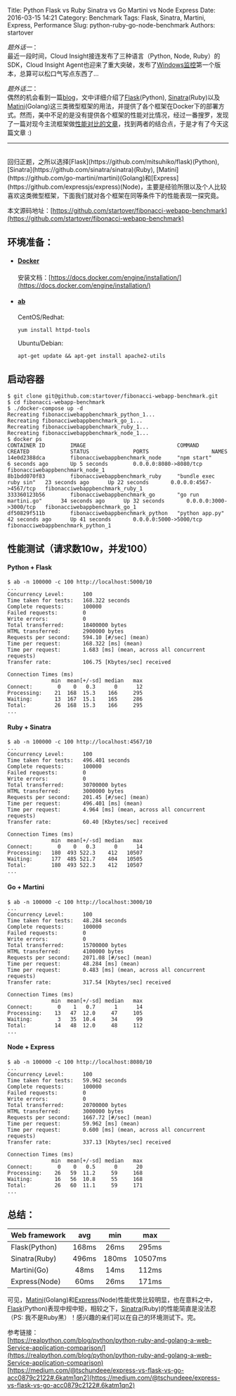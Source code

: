 Title: Python Flask vs Ruby Sinatra vs Go Martini vs Node Express
Date: 2016-03-15 14:21
Category: Benchmark
Tags: Flask, Sinatra, Martini, Express, Performance
Slug: python-ruby-go-node-benchmark
Authors: startover


<em>题外话一</em>：  
最近一段时间，Cloud Insight接连发布了三种语言（Python, Node, Ruby）的SDK，Cloud Insight Agent也迎来了重大突破，发布了[Windows监控](http://www.oneapm.com/ci/windows.html)第一个版本，总算可以松口气写点东西了...

<em>题外话二</em>：  
偶然的机会看到一篇[blog](https://realpython.com/blog/python/python-ruby-and-golang-a-web-Service-application-comparison/)，文中详细介绍了[Flask](https://github.com/mitsuhiko/flask)(Python), [Sinatra](https://github.com/sinatra/sinatra)(Ruby)以及[Matini](https://github.com/go-martini/martini)(Golang)这三类微型框架的用法，并提供了各个框架在Docker下的部署方式。然而，美中不足的是没有提供各个框架的性能对比情况，经过一番搜罗，发现了一篇对现今主流框架做[性能对比的文章](https://medium.com/@tschundeee/express-vs-flask-vs-go-acc0879c2122#.vticwh9tn)，找到两者的结合点，于是才有了今天这篇文章 :)

* * *
<br />
回归正题，之所以选择[Flask](https://github.com/mitsuhiko/flask)(Python), [Sinatra](https://github.com/sinatra/sinatra)(Ruby), [Matini](https://github.com/go-martini/martini)(Golang)和[Express](https://github.com/expressjs/express)(Node)，主要是经验所限以及个人比较喜欢这类微型框架，下面我们就对各个框架在同等条件下的性能表现一探究竟。

本文源码地址：[https://github.com/startover/fibonacci-webapp-benchmark](https://github.com/startover/fibonacci-webapp-benchmark)

## 环境准备：

* #### [Docker](https://www.docker.com/)

    安装文档：[https://docs.docker.com/engine/installation/](https://docs.docker.com/engine/installation/)

* #### [ab](https://httpd.apache.org/docs/2.4/programs/ab.html)

    CentOS/Redhat:

    ```
    yum install httpd-tools
    ```

    Ubuntu/Debian:

    ```
    apt-get update && apt-get install apache2-utils
    ```

## 启动容器

```
$ git clone git@github.com:startover/fibonacci-webapp-benchmark.git
$ cd fibonacci-webapp-benchmark
$ ./docker-compose up -d
Recreating fibonacciwebappbenchmark_python_1...
Recreating fibonacciwebappbenchmark_go_1...
Recreating fibonacciwebappbenchmark_ruby_1...
Recreating fibonacciwebappbenchmark_node_1...
$ docker ps
CONTAINER ID        IMAGE                             COMMAND                  CREATED             STATUS              PORTS                    NAMES
14e0d2388dca        fibonacciwebappbenchmark_node     "npm start"              6 seconds ago       Up 5 seconds        0.0.0.0:8080->8080/tcp   fibonacciwebappbenchmark_node_1
8b1bdd070f83        fibonacciwebappbenchmark_ruby     "bundle exec ruby sin"   23 seconds ago      Up 22 seconds       0.0.0.0:4567->4567/tcp   fibonacciwebappbenchmark_ruby_1
333360123b56        fibonacciwebappbenchmark_go       "go run martini.go"      34 seconds ago      Up 32 seconds       0.0.0.0:3000->3000/tcp   fibonacciwebappbenchmark_go_1
df50829f511b        fibonacciwebappbenchmark_python   "python app.py"          42 seconds ago      Up 41 seconds       0.0.0.0:5000->5000/tcp   fibonacciwebappbenchmark_python_1
```

## 性能测试（请求数10w，并发100）

#### Python + Flask

```
$ ab -n 100000 -c 100 http://localhost:5000/10
...
Concurrency Level:      100
Time taken for tests:   168.322 seconds
Complete requests:      100000
Failed requests:        0
Write errors:           0
Total transferred:      18400000 bytes
HTML transferred:       2900000 bytes
Requests per second:    594.10 [#/sec] (mean)
Time per request:       168.322 [ms] (mean)
Time per request:       1.683 [ms] (mean, across all concurrent requests)
Transfer rate:          106.75 [Kbytes/sec] received

Connection Times (ms)
              min  mean[+/-sd] median   max
Connect:        0    0   0.3      0      12
Processing:    21  168  15.3    166     295
Waiting:       13  167  15.1    165     286
Total:         26  168  15.3    166     295
...
```

#### Ruby + Sinatra

```
$ ab -n 100000 -c 100 http://localhost:4567/10
...
Concurrency Level:      100
Time taken for tests:   496.401 seconds
Complete requests:      100000
Failed requests:        0
Write errors:           0
Total transferred:      30700000 bytes
HTML transferred:       3000000 bytes
Requests per second:    201.45 [#/sec] (mean)
Time per request:       496.401 [ms] (mean)
Time per request:       4.964 [ms] (mean, across all concurrent requests)
Transfer rate:          60.40 [Kbytes/sec] received

Connection Times (ms)
              min  mean[+/-sd] median   max
Connect:        0    0   0.3      0      14
Processing:   180  493 522.3    412   10507
Waiting:      177  485 521.7    404   10505
Total:        180  493 522.3    412   10507
...
```

#### Go + Martini

```
$ ab -n 100000 -c 100 http://localhost:3000/10
...
Concurrency Level:      100
Time taken for tests:   48.284 seconds
Complete requests:      100000
Failed requests:        0
Write errors:           0
Total transferred:      15700000 bytes
HTML transferred:       4100000 bytes
Requests per second:    2071.08 [#/sec] (mean)
Time per request:       48.284 [ms] (mean)
Time per request:       0.483 [ms] (mean, across all concurrent requests)
Transfer rate:          317.54 [Kbytes/sec] received

Connection Times (ms)
              min  mean[+/-sd] median   max
Connect:        0    1   0.7      1      14
Processing:    13   47  12.0     47     105
Waiting:        3   35  10.4     34      99
Total:         14   48  12.0     48     112
...
```

#### Node + Express

```
$ ab -n 100000 -c 100 http://localhost:8080/10
...
Concurrency Level:      100
Time taken for tests:   59.962 seconds
Complete requests:      100000
Failed requests:        0
Write errors:           0
Total transferred:      20700000 bytes
HTML transferred:       3000000 bytes
Requests per second:    1667.72 [#/sec] (mean)
Time per request:       59.962 [ms] (mean)
Time per request:       0.600 [ms] (mean, across all concurrent requests)
Transfer rate:          337.13 [Kbytes/sec] received

Connection Times (ms)
              min  mean[+/-sd] median   max
Connect:        0    0   0.5      0      20
Processing:    26   59  11.2     59     168
Waiting:       16   56  10.8     55     168
Total:         26   60  11.1     59     171
...
```

## 总结：

| Web framework | avg   | min   | max
| ------------- |:-----:|:-----:|:-----:
| Flask(Python) | 168ms | 26ms  | 295ms
| Sinatra(Ruby) | 496ms | 180ms | 10507ms
| Martini(Go)   | 48ms  | 14ms  | 112ms
| Express(Node) | 60ms  | 26ms  | 171ms


可见，[Matini](https://github.com/go-martini/martini)(Golang)和[Express](https://github.com/expressjs/express)(Node)性能优势比较明显，也在意料之中，[Flask](https://github.com/mitsuhiko/flask)(Python)表现中规中矩，相较之下，[Sinatra](https://github.com/sinatra/sinatra)(Ruby)的性能简直是没法忍（PS: 我不是Ruby黑）！感兴趣的亲们可以在自己的环境测试下。完。


参考链接：  
[https://realpython.com/blog/python/python-ruby-and-golang-a-web-Service-application-comparison/](https://realpython.com/blog/python/python-ruby-and-golang-a-web-Service-application-comparison)  
[https://medium.com/@tschundeee/express-vs-flask-vs-go-acc0879c2122#.6katm1qn2](https://medium.com/@tschundeee/express-vs-flask-vs-go-acc0879c2122#.6katm1qn2)
